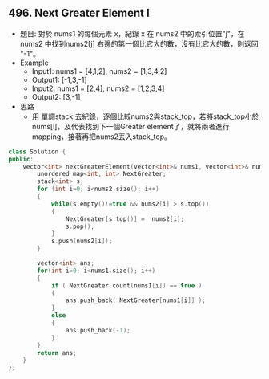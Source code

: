 ## 496. Next Greater Element I
- 題目: 對於 nums1 的每個元素 x，紀錄 x 在 nums2 中的索引位置"j"，在 nums2 中找到nums2[j] 右邊的第一個比它大的數，沒有比它大的數，則返回 "-1"。
- Example
    - Input1: nums1 = [4,1,2], nums2 = [1,3,4,2]
    - Output1: [-1,3,-1]
    - Input2: nums1 = [2,4], nums2 = [1,2,3,4]
    - Output2: [3,-1]
- 思路
    - 用 單調stack 去紀錄，逐個比較nums2與stack_top，若將stack_top小於 nums[i]，及代表找到下一個Greater element了，就將兩者進行mapping，接著再把nums2丟入stack_top。
```cpp
class Solution {
public:
    vector<int> nextGreaterElement(vector<int>& nums1, vector<int>& nums2) {
        unordered_map<int, int> NextGreater;
        stack<int> s;
        for (int i=0; i<nums2.size(); i++)
        {
            while(s.empty()!=true && nums2[i] > s.top())
            {
                NextGreater[s.top()] =  nums2[i];
                s.pop();
            }
            s.push(nums2[i]);
        }

        vector<int> ans;
        for(int i=0; i<nums1.size(); i++)
        {
            if ( NextGreater.count(nums1[i]) == true )
            {
                ans.push_back( NextGreater[nums1[i]] );
            }
            else
            {
                ans.push_back(-1);
            }
        }
        return ans;
    }
};
```
